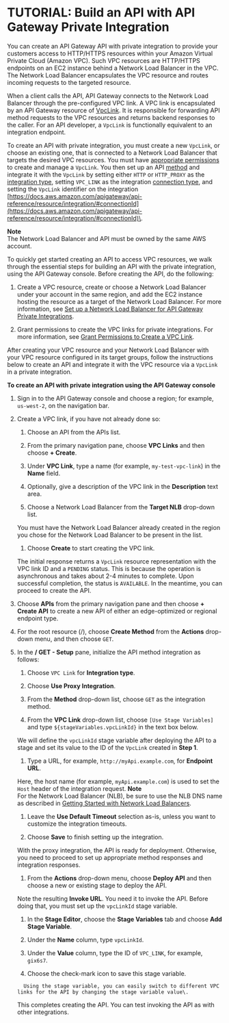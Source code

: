# TUTORIAL: Build an API with API Gateway Private Integration<a name="getting-started-with-private-integration"></a>

 You can create an API Gateway API with private integration to provide your customers access to HTTP/HTTPS resources within your Amazon Virtual Private Cloud \(Amazon VPC\)\. Such VPC resources are HTTP/HTTPS endpoints on an EC2 instance behind a Network Load Balancer in the VPC\. The Network Load Balancer encapsulates the VPC resource and routes incoming requests to the targeted resource\. 

When a client calls the API, API Gateway connects to the Network Load Balancer through the pre\-configured VPC link\. A VPC link is encapsulated by an API Gateway resource of [VpcLink](https://docs.aws.amazon.com/apigateway/api-reference/resource/vpc-link/)\. It is responsible for forwarding API method requests to the VPC resources and returns backend responses to the caller\. For an API developer, a `VpcLink` is functionally equivalent to an integration endpoint\. 

 To create an API with private integration, you must create a new `VpcLink`, or choose an existing one, that is connected to a Network Load Balancer that targets the desired VPC resources\. You must have [appropriate permissions](grant-permissions-to-create-vpclink.md) to create and manage a `VpcLink`\. You then set up an API [method](https://docs.aws.amazon.com/apigateway/api-reference/resource/method/) and integrate it with the `VpcLink` by setting either `HTTP` or `HTTP_PROXY` as the [integration type](https://docs.aws.amazon.com/apigateway/api-reference/resource/integration/#type), setting `VPC_LINK` as the integration [connection type](https://docs.aws.amazon.com/apigateway/api-reference/resource/integration/#connectionType), and setting the `VpcLink` identifier on the integration [https://docs.aws.amazon.com/apigateway/api-reference/resource/integration/#connectionId](https://docs.aws.amazon.com/apigateway/api-reference/resource/integration/#connectionId)\. 

**Note**  
The Network Load Balancer and API must be owned by the same AWS account\.

To quickly get started creating an API to access VPC resources, we walk through the essential steps for building an API with the private integration, using the API Gateway console\. Before creating the API, do the following: 

1.  Create a VPC resource, create or choose a Network Load Balancer under your account in the same region, and add the EC2 instance hosting the resource as a target of the Network Load Balancer\. For more information, see [Set up a Network Load Balancer for API Gateway Private Integrations](set-up-nlb-for-vpclink-using-console.md)\.

1.  Grant permissions to create the VPC links for private integrations\. For more information, see [Grant Permissions to Create a VPC Link](grant-permissions-to-create-vpclink.md)\.

After creating your VPC resource and your Network Load Balancer with your VPC resource configured in its target groups, follow the instructions below to create an API and integrate it with the VPC resource via a `VpcLink` in a private integration\. 

**To create an API with private integration using the API Gateway console**

1.  Sign in to the API Gateway console and choose a region; for example, `us-west-2`, on the navigation bar\. 

1. Create a VPC link, if you have not already done so:

   1. Choose an API from the APIs list\.

   1. From the primary navigation pane, choose **VPC Links** and then choose **\+ Create**\. 

   1.  Under **VPC Link**, type a name \(for example, `my-test-vpc-link`\) in the **Name** field\.

   1.  Optionally, give a description of the VPC link in the **Description** text area\.

   1.  Choose a Network Load Balancer from the **Target NLB** drop\-down list\.

      You must have the Network Load Balancer already created in the region you chose for the Network Load Balancer to be present in the list\.

   1.  Choose **Create** to start creating the VPC link\.

    The initial response returns a `VpcLink` resource representation with the VPC link ID and a `PENDING` status\. This is because the operation is asynchronous and takes about 2\-4 minutes to complete\. Upon successful completion, the status is `AVAILABLE`\. In the meantime, you can proceed to create the API\. 

1.  Choose **APIs** from the primary navigation pane and then choose **\+ Create API** to create a new API of either an edge\-optimized or regional endpoint type\. 

1.  For the root resource \(/\), choose **Create Method** from the **Actions** drop\-down menu, and then choose `GET`\.

1. In the **/ GET \- Setup** pane, initialize the API method integration as follows: 

   1. Choose `VPC Link` for **Integration type**\.

   1.  Choose **Use Proxy Integration**\. 

   1.  From the **Method** drop\-down list, choose `GET` as the integration method\.

   1.  From the **VPC Link** drop\-down list, choose `[Use Stage Variables]` and type `${stageVariables.vpcLinkId}` in the text box below\.

      We will define the `vpcLinkId` stage variable after deploying the API to a stage and set its value to the ID of the `VpcLink` created in **Step 1**\.

   1.  Type a URL, for example, `http://myApi.example.com`, for **Endpoint URL**\. 

      Here, the host name \(for example, `myApi.example.com`\) is used to set the `Host` header of the integration request\. 
**Note**  
For the Network Load Balancer \(NLB\), be sure to use the NLB DNS name as described in [Getting Started with Network Load Balancers](https://docs.aws.amazon.com/elasticloadbalancing/latest/network/network-load-balancer-getting-started.html)\. 

   1.  Leave the **Use Default Timeout** selection as\-is, unless you want to customize the integration timeouts\.

   1.  Choose **Save** to finish setting up the integration\.

      With the proxy integration, the API is ready for deployment\. Otherwise, you need to proceed to set up appropriate method responses and integration responses\.

   1.  From the **Actions** drop\-down menu, choose **Deploy API** and then choose a new or existing stage to deploy the API\. 

      Note the resulting **Invoke URL**\. You need it to invoke the API\. Before doing that, you must set up the `vpcLinkId` stage variable\.

   1.  In the **Stage Editor**, choose the **Stage Variables** tab and choose **Add Stage Variable**\. 

      1.  Under the **Name** column, type `vpcLinkId`\.

      1.  Under the **Value** column, type the ID of `VPC_LINK`, for example, `gix6s7`\.

      1.  Choose the check\-mark icon to save this stage variable\. 

         Using the stage variable, you can easily switch to different VPC links for the API by changing the stage variable value\.

      This completes creating the API\. You can test invoking the API as with other integrations\.